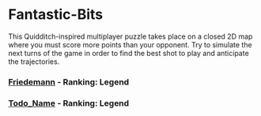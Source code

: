 # Fantastic-Bits 
This Quidditch-inspired multiplayer puzzle takes place on a closed 2D map where you must score more points than your opponent. Try to simulate the next turns of the game in order to find the best shot to play and anticipate the trajectories.

### [Friedemann](https://www.codingame.com/profile/f42986433455cf59daf1ef287ae034569603724) - Ranking: Legend
### [Todo_Name](https://www.codingame.com/profile/49c3d3726420e8345dad19a2999071019261134) - Ranking: Legend
